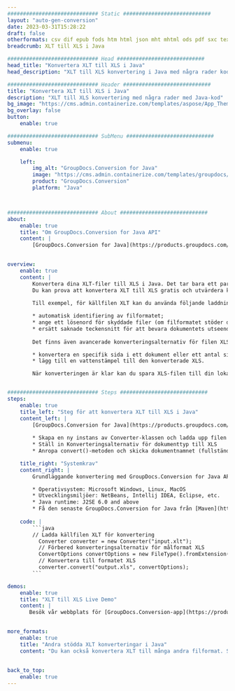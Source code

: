 ```yaml
---
############################# Static ############################
layout: "auto-gen-conversion"
date: 2023-03-31T15:28:22
draft: false
otherformats: csv dif epub fods htm html json mht mhtml ods pdf sxc tex tsv xlam xls xlsb xlsm xlsx xlt xltm xltx xml xps
breadcrumb: XLT till XLS i Java

############################# Head ############################
head_title: "Konvertera XLT till XLS i Java"
head_description: "XLT till XLS konvertering i Java med några rader kod. Konvertera över 160 filformat med hjälp av GroupDocs dokumentkonverterings-API för Java"

############################# Header ############################
title: "Konvertera XLT till XLS i Java"
description: "XLT till XLS konvertering med några rader med Java-kod"
bg_image: "https://cms.admin.containerize.com/templates/aspose/App_Themes/V3/images/bg/header1.png"
bg_overlay: false
button:
    enable: true

############################# SubMenu ############################
submenu:
    enable: true

    left:
        img_alt: "GroupDocs.Conversion for Java"
        image: "https://cms.admin.containerize.com/templates/groupdocs/images/product-logos/90x90-noborder/groupdocs-conversion-java.png"
        product: "GroupDocs.Conversion"
        platform: "Java"



############################# About ############################
about:
    enable: true
    title: "Om GroupDocs.Conversion for Java API"
    content: |
        [GroupDocs.Conversion for Java](https://products.groupdocs.com/conversion/java/) är ett avancerat filformatkonverterings-API för konvertering mellan populära bild- och dokumentformat som Microsoft Office, OpenDocument, PDF, HTML, e-post, CAD. och mycket mer med bara några rader kod. Det inbyggda API:t upptäcker automatiskt formaten för originaldokumenten och erbjuder många alternativ för att anpassa de konverterade dokumenten. Tillsammans med funktionen att extrahera information från ett dokument, stöder den också cachelagring av konverteringsresultaten till den lokala disken som standard. Men alla typer av cachelagring kan stödjas genom att implementera lämpliga gränssnitt - Amazon S3, Dropbox, Google Drive, Windows Azure, Reddis eller andra.
    

overview:
    enable: true
    content: |
        Konvertera dina XLT-filer till XLS i Java. Det tar bara ett par rader med Java-kod på valfri plattform, som Windows, Linux, macOS.
        Du kan prova att konvertera XLT till XLS gratis och utvärdera kvaliteten på konverteringsresultaten. Tillsammans med enkla filkonverteringsskript kan du prova mer sofistikerade alternativ för att ladda källfilen XLT och lagra XLS-utdata. 
        
        Till exempel, för källfilen XLT kan du använda följande laddningsalternativ:

        * automatisk identifiering av filformatet;
        * ange ett lösenord för skyddade filer (om filformatet stöder det);
        * ersätt saknade teckensnitt för att bevara dokumentets utseende.
        
        Det finns även avancerade konverteringsalternativ för filen XLS:

        * konvertera en specifik sida i ett dokument eller ett antal sidor;
        * lägg till en vattenstämpel till den konverterade XLS.

        När konverteringen är klar kan du spara XLS-filen till din lokala filsökväg eller till tredje parts lagring såsom FTP, Amazon S3, Google Drive, Dropbox etc. Observera - för att konvertera XLT till XLS behöver du inte installera någon ytterligare programvara, såsom MS Office, Open Office, Adobe Acrobat Reader etc.


############################# Steps ############################
steps:
    enable: true
    title_left: "Steg för att konvertera XLT till XLS i Java"
    content_left: |
        [GroupDocs.Conversion for Java](https://products.groupdocs.com/conversion/java/) låter utvecklare enkelt konvertera XLT fil till XLS med några rader kod.
        
        * Skapa en ny instans av Converter-klassen och ladda upp filen XLT med den fullständiga sökvägen
        * Ställ in Konverteringsalternativ för dokumenttyp till XLS
        * Anropa convert()-metoden och skicka dokumentnamnet (fullständig sökväg) och formatet (XLS) som en parameter

    title_right: "Systemkrav"
    content_right: |
        Grundläggande konvertering med GroupDocs.Conversion for Java API kan göras med bara några rader kod. Våra API:er stöds på alla större plattformar och operativsystem. Innan du kör koden nedan, se till att du har följande förutsättningar installerade på ditt system.

        * Operativsystem: Microsoft Windows, Linux, MacOS
        * Utvecklingsmiljöer: NetBeans, Intellij IDEA, Eclipse, etc.
        * Java runtime: J2SE 6.0 and above
        * Få den senaste GroupDocs.Conversion for Java från [Maven](https://repository.groupdocs.com/webapp/#/artifacts/browse/tree/General/repo/com/groupdocs/groupdocs-conversion)
         
    code: |
        ```java    
        // Ladda källfilen XLT för konvertering
          Converter converter = new Converter("input.xlt");
          // Förbered konverteringsalternativ för målformat XLS
          ConvertOptions convertOptions = new FileType().fromExtension("xls").getConvertOptions();
          // Konvertera till formatet XLS
          converter.convert("output.xls", convertOptions);
        ```

demos:
    enable: true
    title: "XLT till XLS Live Demo"
    content: |
       Besök vår webbplats för [GroupDocs.Conversion-app](https://products.groupdocs.app/conversion/family) och försök konvertera XLT till XLS nu. Den kostnadsfria demon har följande fördelar
          

more_formats:
    enable: true
    title: "Andra stödda XLT konverteringar i Java"
    content: "Du kan också konvertera XLT till många andra filformat. Se listan nedan."
       
       
back_to_top:
    enable: true
---
```

